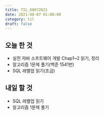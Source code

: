 ```yaml
---
title: TIL_08072021
date: 2021-08-07 01:08:08
category: til
draft: false
---
```


## 오늘 한 것

- 실전 자바 소프트웨어 개발 Chap1~2 읽기, 정리
- 알고리즘 1문제 풀기(백준 1541번)
- SQL 레벨업 읽기(조금)


## 내일 할 것

- SQL 레벨업 읽기
- 알고리즘 1문제 풀기

